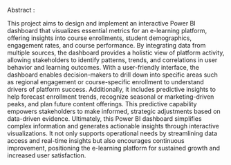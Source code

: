 Abstract :




This project aims to design and implement an interactive Power BI dashboard that visualizes essential metrics for an e-learning platform, offering insights into course enrollments, student demographics, engagement rates, and course performance. By integrating data from multiple sources, the dashboard provides a holistic view of platform activity, allowing stakeholders to identify patterns, trends, and correlations in user behavior and learning outcomes.
With a user-friendly interface, the dashboard enables decision-makers to drill down into specific areas such as regional engagement or course-specific enrollment to understand drivers of platform success. Additionally, it includes predictive insights to help forecast enrollment trends, recognize seasonal or marketing-driven peaks, and plan future content offerings. This predictive capability empowers stakeholders to make informed, strategic adjustments based on data-driven evidence.
Ultimately, this Power BI dashboard simplifies complex information and generates actionable insights through interactive visualizations. It not only supports operational needs by streamlining data access and real-time insights but also encourages continuous improvement, positioning the e-learning platform for sustained growth and increased user satisfaction.

